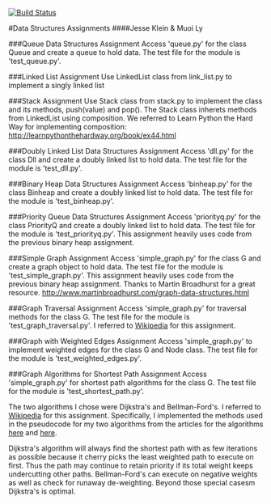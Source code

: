 [![Build Status](https://travis-ci.org/jesseklein406/data-structures.svg?branch=bst2)](https://travis-ci.org/jesseklein406/data-structures)

#Data Structures Assignments
####Jesse Klein & Muoi Ly


###Queue Data Structures Assignment
Access 'queue.py' for the class Queue and create a queue to hold data.
The test file for the module is 'test_queue.py'.


###Linked List Assignment
Use LinkedList class from link_list.py to implement a singly linked list


###Stack Assignment
Use Stack class from stack.py to implement the class and its methods, push(value) and pop(). The Stack class inherets methods from LinkedList using composition. We referred to Learn Python the Hard Way for implementing composition: http://learnpythonthehardway.org/book/ex44.html


###Doubly Linked List Data Structures Assignment
Access 'dll.py' for the class Dll and create a doubly linked list to hold data.
The test file for the module is 'test_dll.py'.


###Binary Heap Data Structures Assignment
Access 'binheap.py' for the class Binheap and create a doubly linked list to hold data.
The test file for the module is 'test_binheap.py'.


###Priority Queue Data Structures Assignment
Access 'priorityq.py' for the class PriorityQ and create a doubly linked list to hold data.
The test file for the module is 'test_priorityq.py'. This assignment heavily uses code from
the previous binary heap assignment.


###Simple Graph Assignment
Access 'simple_graph.py' for the class G and create a graph object to hold data.
The test file for the module is 'test_simple_graph.py'. This assignment heavily uses code from
the previous binary heap assignment. Thanks to Martin Broadhurst for a great resource. http://www.martinbroadhurst.com/graph-data-structures.html


###Graph Traversal Assignment
Access 'simple_graph.py' for traversal methods for the class G.
The test file for the module is 'test_graph_traversal.py'. I referred to [Wikipedia](https://en.wikipedia.org/wiki/Graph_traversal) for this assignment.


###Graph with Weighted Edges Assignment
Access 'simple_graph.py' to implement weighted edges for the class G and Node class.
The test file for the module is 'test_weighted_edges.py'.

###Graph Algorithms for Shortest Path Assignment
Access 'simple_graph.py' for shortest path algorithms for the class G.
The test file for the module is 'test_shortest_path.py'.

The two algorithms I chose were Dijkstra's and Bellman-Ford's. 
I referred to [Wikipedia](https://en.wikipedia.org/wiki/Shortest_path_problem) for this assignment. Specifically, I implemented the methods used in the pseudocode for my two algorithms from the articles for the algorithms [here](https://en.wikipedia.org/wiki/Dijkstra%27s_algorithm) and [here](https://en.wikipedia.org/wiki/Bellman–Ford_algorithm).

Dijkstra's algorithm will always find the shortest path with as few iterations as possible because it cherry picks the least weighted path to execute on first. Thus the path may continue to retain priority if its total weight keeps undercutting other paths. Bellman-Ford's can execute on negative weights as well as check for runaway de-weighting. Beyond those special casesm Dijkstra's is optimal.